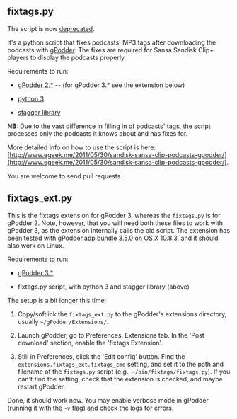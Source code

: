 ## fixtags.py

The script is now [deprecated](https://egeek.me/2021/01/17/fixtags-is-deprecated/).

It's a python script that fixes podcasts' MP3 tags after downloading the podcasts with [gPodder](http://gpodder.org/). The fixes are required for Sansa Sandisk Clip+ players to display the podcasts properly.

Requirements to run:

* [gPodder 2.\*](http://gpodder.org/) -- (for gPodder 3.\* see the extension below)

* [python 3](http://python.org/download/releases/)

* [stagger library](http://code.google.com/p/stagger/)

**NB:** Due to the vast difference in filling in of podcasts' tags, the script processes only the podcasts it knows about and has fixes for.

More detailed info on how to use the script is here: [http://www.egeek.me/2011/05/30/sandisk-sansa-clip-podcasts-gpodder/](http://www.egeek.me/2011/05/30/sandisk-sansa-clip-podcasts-gpodder/).

You are welcome to send pull requests.


## fixtags_ext.py

This is the fixtags extension for gPodder 3, whereas the `fixtags.py` is for gPodder 2. Note, however, that you will need both these files to work with gPodder 3, as the extension internally calls the old script. The extension has been tested with gPodder.app bundle 3.5.0 on OS X 10.8.3, and it should also work on Linux.

Requirements to run:

* [gPodder 3.\*](http://gpodder.org/)

* fixtags.py script, with python 3 and stagger library (above)

The setup is a bit longer this time:

1. Copy/softlink the `fixtags_ext.py` to the gPodder's extensions directory, usually `~/gPodder/Extensions/`.

2. Launch gPodder, go to Preferences, Extensions tab. In the 'Post download' section, enable the 'fixtags Extension'.

3. Still in Preferences, click the 'Edit config' button. Find the `extensions.fixtags_ext.fixtags_cmd` setting, and set it to the path and filename of the `fixtags.py` script (e.g., `~/bin/fixtags/fixtags.py`). If you can't find the setting, check that the extension is checked, and maybe restart gPodder.

Done, it should work now. You may enable verbose mode in gPodder (running it with the `-v` flag) and check the logs for errors.

